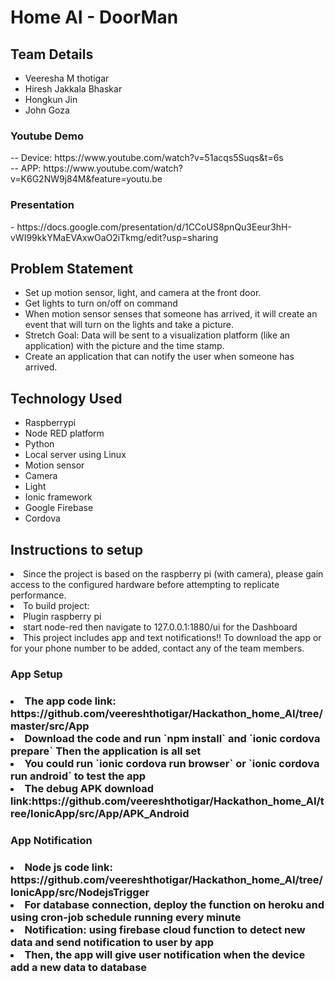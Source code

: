 <h1>Home AI - DoorMan</h1>
<h2>Team Details</h2>
<ul>
  <li>Veeresha M thotigar</li>
  <li>Hiresh Jakkala Bhaskar</li>
  <li>Hongkun Jin</li>
  <li>John Goza</li>
  </ul>

<h3>Youtube Demo</h3> -- Device: https://www.youtube.com/watch?v=51acqs5Suqs&t=6s<br>  -- APP: https://www.youtube.com/watch?v=K6G2NW9j84M&feature=youtu.be <br>
<h3>Presentation</h3> - https://docs.google.com/presentation/d/1CCoUS8pnQu3Eeur3hH-vWI99kkYMaEVAxwOaO2iTkmg/edit?usp=sharing
<h2> Problem Statement</h2>
<ul>
  <li>Set up motion sensor, light, and camera at the front door.</li>
<li>Get lights to turn on/off on command</li>
<li>When motion sensor senses that someone has arrived, it will create an event that will turn on the lights and take a picture.</li>
<li>Stretch Goal: Data will be sent to a visualization platform (like an application) with the picture and the time stamp.</li>
<li>Create an application that can notify the user when someone has arrived.</li>
</ul>
<h2> Technology Used</h2>
<ul>
  <li>Raspberrypi</li>
<li>Node RED platform</li>
<li>Python</li>
<li>Local server using Linux</li>
<li>Motion sensor</li>
<li>Camera</li>
<li>Light</li>
<li>Ionic framework</li>
<li>Google Firebase</li>
<li>Cordova</li>
  </ul>
<h2> Instructions to setup </h2>
<li> Since the project is based on the raspberry pi (with camera), please gain access to the configured hardware before attempting to replicate performance.</li>
<li> To build project: </li>
<li> Plugin raspberry pi</li>
<li> start node-red then navigate to 127.0.0.1:1880/ui for the Dashboard </li>
<li> This project includes app and text notifications!! To download the app or for your phone number to be added, contact any of the team members.</li>

<h3> App Setup <h3>
<li> The app code link: https://github.com/veereshthotigar/Hackathon_home_AI/tree/master/src/App</li>
<li> Download the code and run `npm install` and `ionic cordova prepare` Then the application is all set</li>
<li> You could run `ionic cordova run browser` or `ionic cordova run android` to test the app</li>
<li> The debug APK download link:https://github.com/veereshthotigar/Hackathon_home_AI/tree/IonicApp/src/App/APK_Android</li>
<h3> App Notification  <h3>
<li> Node js code link: https://github.com/veereshthotigar/Hackathon_home_AI/tree/IonicApp/src/NodejsTrigger</li>
<li> For database connection, deploy the function on heroku and using cron-job schedule running every minute</li>
<li> Notification: using firebase cloud function to detect new data and send notification to user by app</li>
<li> Then, the app will give user notification when the device add a new data to database</li>



